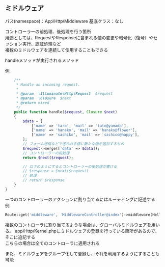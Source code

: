## ミドルウェア
パス(namespace)：App\Http\Middleware
基底クラス：なし

コントローラーの前処理、後処理を行う箇所  
用途としては、RequestやResponseに含まれる値の変更や暗号化（復号）やセッション実行、認証処理など  
複数のミドルウェアを連続して使用することもできる

handleメソッドが実行されるメソッド

例
```php
    /**
     * Handle an incoming request.
     *
     * @param  \Illuminate\Http\Request  $request
     * @param  \Closure  $next
     * @return mixed
     */
    public function handle($request, Closure $next)
    {
        $data = [
            ['name' => 'taro', 'mail' => 'tato@yamada'],
            ['name' => 'hanako', 'mail' => 'hanako@flower'],
            ['name' => 'sachiko', 'mail' => 'sachico@happy'],
        ];
        // フォーム送信などで送られる値に新たな値を追加するもの
        $request->merge(['data' => $data]);
        // コントローラーの前処理
        return $next($request);

        // 以下のようにするとコントローラーの後処理が書ける
        // $response = $next($request)
        // 処理
        // return $response
    }
}
```

一つのコントローラーのアクションに割り当てるにはルーティングに記述する
例
```php
Route::get('middleware', 'MiddlewareController@index')->middleware(HelloMiddleware::class);
```

複数のコントローラに割り当てるような場合は、グローバルミドルウェアを用いる。
app/Http/Kernel.phpにミドルウェアの登録を行っている箇所があるので、そこに追記する  
こちらの場合は全てのコントローラに適用される

また、ミドルウェアをグループ化して登録し、それを利用するようにすることも可能